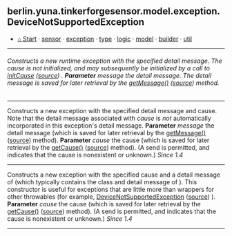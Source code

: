 ## berlin.yuna.tinkerforgesensor.model.exception.DeviceNotSupportedException
* [⌂ Start](https://github.com/YunaBraska/tinkerforge-sensor/blob/master/readmeDoc/README.md) · [sensor](https://github.com/YunaBraska/tinkerforge-sensor/blob/master/readmeDoc/berlin/yuna/tinkerforgesensor/model/sensor/README.md) · [exception](https://github.com/YunaBraska/tinkerforge-sensor/blob/master/readmeDoc/berlin/yuna/tinkerforgesensor/model/exception/README.md) · [type](https://github.com/YunaBraska/tinkerforge-sensor/blob/master/readmeDoc/berlin/yuna/tinkerforgesensor/model/type/README.md) · [logic](https://github.com/YunaBraska/tinkerforge-sensor/blob/master/readmeDoc/berlin/yuna/tinkerforgesensor/logic/README.md) · [model](https://github.com/YunaBraska/tinkerforge-sensor/blob/master/readmeDoc/berlin/yuna/tinkerforgesensor/model/README.md) · [builder](https://github.com/YunaBraska/tinkerforge-sensor/blob/master/readmeDoc/berlin/yuna/tinkerforgesensor/model/builder/README.md) · [util](https://github.com/YunaBraska/tinkerforge-sensor/blob/master/readmeDoc/berlin/yuna/tinkerforgesensor/util/README.md)

---
###### Constructs a new runtime exception with the specified detail message. The cause is not initialized, and may subsequently be initialized by a call to [initCause](https://github.com/YunaBraska/tinkerforge-sensor/blob/master/readmeDoc/berlin/yuna/tinkerforgesensor/model/exception/DeviceNotSupportedException.md) ([source](https://github.com/YunaBraska/tinkerforge-sensor/blob/master/src/main/java/berlin/yuna/tinkerforgesensor/model/exception/DeviceNotSupportedException.java)) . **Parameter** *message* the detail message. The detail message is saved for                later retrieval by the [getMessage()](https://github.com/YunaBraska/tinkerforge-sensor/blob/master/readmeDoc/berlin/yuna/tinkerforgesensor/model/exception/DeviceNotSupportedException.md) ([source](https://github.com/YunaBraska/tinkerforge-sensor/blob/master/src/main/java/berlin/yuna/tinkerforgesensor/model/exception/DeviceNotSupportedException.java))  method.

--- 
Constructs a new exception with the specified detail message and cause.  Note that the detail message associated with  *cause* is *not* automatically incorporated in this exception's detail message. **Parameter** *message* the detail message (which is saved for later retrieval                by the [getMessage()](https://github.com/YunaBraska/tinkerforge-sensor/blob/master/readmeDoc/berlin/yuna/tinkerforgesensor/model/exception/DeviceNotSupportedException.md) ([source](https://github.com/YunaBraska/tinkerforge-sensor/blob/master/src/main/java/berlin/yuna/tinkerforgesensor/model/exception/DeviceNotSupportedException.java))  method). **Parameter** *cause*   the cause (which is saved for later retrieval by the                [getCause()](https://github.com/YunaBraska/tinkerforge-sensor/blob/master/readmeDoc/berlin/yuna/tinkerforgesensor/model/exception/DeviceNotSupportedException.md) ([source](https://github.com/YunaBraska/tinkerforge-sensor/blob/master/src/main/java/berlin/yuna/tinkerforgesensor/model/exception/DeviceNotSupportedException.java))  method).  (A  send is                permitted, and indicates that the cause is nonexistent or                unknown.)  *Since 1.4*

--- 
Constructs a new exception with the specified cause and a detail message of  (which typically contains the class and detail message of ). This constructor is useful for exceptions that are little more than wrappers for other throwables (for example, [DeviceNotSupportedException](https://github.com/YunaBraska/tinkerforge-sensor/blob/master/readmeDoc/berlin/yuna/tinkerforgesensor/model/exception/DeviceNotSupportedException.md) ([source](https://github.com/YunaBraska/tinkerforge-sensor/blob/master/src/main/java/berlin/yuna/tinkerforgesensor/model/exception/DeviceNotSupportedException.java)) ). **Parameter** *cause* the cause (which is saved for later retrieval by the              [getCause()](https://github.com/YunaBraska/tinkerforge-sensor/blob/master/readmeDoc/berlin/yuna/tinkerforgesensor/model/exception/DeviceNotSupportedException.md) ([source](https://github.com/YunaBraska/tinkerforge-sensor/blob/master/src/main/java/berlin/yuna/tinkerforgesensor/model/exception/DeviceNotSupportedException.java))  method).  (A  send is              permitted, and indicates that the cause is nonexistent or              unknown.)  *Since 1.4*

--- 
